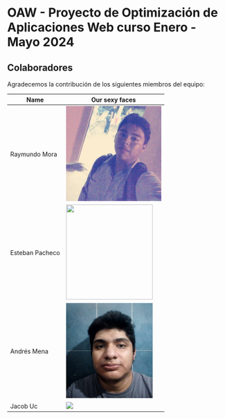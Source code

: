 # OAW - Proyecto de Optimización de Aplicaciones Web curso Enero - Mayo 2024

## Colaboradores
Agradecemos la contribución de los siguientes miembros del equipo:

| Name          | Our sexy faces |
| ------------- | ------------- |
| Raymundo Mora  | <img src="assets/rAY.jpg" height="220"> |
| Esteban Pacheco  | <img src="assets/.jpg"  width="200" height="220"> |
| Andrés Mena  | <img src="assets/LlXZ2T.jpg"  width="200" height="220"> |
| Jacob Uc  | <img src="assets/.jpeg" height="220"> |

